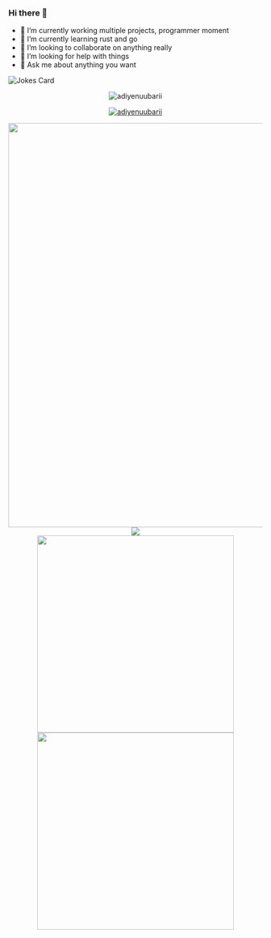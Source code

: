 ### Hi there 👋


- 🔭 I’m currently working multiple projects, programmer moment
- 🌱 I’m currently learning rust and go
- 👯 I’m looking to collaborate on anything really
- 🤔 I’m looking for help with things
- 💬 Ask me about anything you want

![Jokes Card](https://readme-jokes.vercel.app/api)

<p align="center"><img src="https://github-readme-streak-stats.herokuapp.com/?user=adiyenuubarii&theme=black-ice&hide_border=true&stroke=0000&background=0D1117&ring=e05397&fire=e05397&currStreakLabel=e05397" alt="adiyenuubarii" /></p>
<p align="center"> <a href="https://github.com/adiyenuubarii"><img src="https://github-profile-trophy.vercel.app/?username=adiyenuubarii&margin-w=5&theme=radical" alt="adiyenuubarii" /></a> </p>

<div align="center">
    <img src="https://github-profile-summary-cards.vercel.app/api/cards/profile-details?username=adiyenuubarii&theme=solarized_dark" width="800" />
    <br />
    <img src="https://github-profile-summary-cards.vercel.app/api/cards/stats?username=adiyenuubarii&theme=solarized_dark" />
</div>
<div align="center">
    <img src="https://github-profile-summary-cards.vercel.app/api/cards/repos-per-language?username=adiyenuubarii&theme=solarized_dark" width="390" />
    <img src="https://github-profile-summary-cards.vercel.app/api/cards/most-commit-language?username=adiyenuubarii&theme=solarized_dark" width="390" />
</div>
